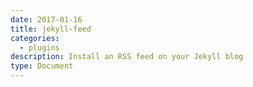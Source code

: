 ```yaml
---
date: 2017-01-16
title: jekyll-feed
categories:
  - plugins
description: Install an RSS feed on your Jekyll blog
type: Document
---
```

